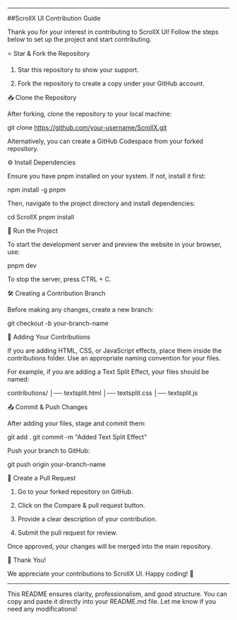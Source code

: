 
---

##ScrollX UI Contribution Guide

Thank you for your interest in contributing to ScrollX UI! Follow the steps below to set up the project and start contributing.

⭐ Star & Fork the Repository

1. Star this repository to show your support.


2. Fork the repository to create a copy under your GitHub account.



📥 Clone the Repository

After forking, clone the repository to your local machine:

git clone https://github.com/your-username/ScrollX.git

Alternatively, you can create a GitHub Codespace from your forked repository.

⚙️ Install Dependencies

Ensure you have pnpm installed on your system. If not, install it first:

npm install -g pnpm

Then, navigate to the project directory and install dependencies:

cd ScrollX
pnpm install

🚀 Run the Project

To start the development server and preview the website in your browser, use:

pnpm dev

To stop the server, press CTRL + C.

🛠️ Creating a Contribution Branch

Before making any changes, create a new branch:

git checkout -b your-branch-name

📂 Adding Your Contributions

If you are adding HTML, CSS, or JavaScript effects, place them inside the contributions folder. Use an appropriate naming convention for your files.

For example, if you are adding a Text Split Effect, your files should be named:

contributions/
│── textsplit.html
│── textsplit.css
│── textsplit.js

📤 Commit & Push Changes

After adding your files, stage and commit them:

git add .
git commit -m "Added Text Split Effect"

Push your branch to GitHub:

git push origin your-branch-name

🔄 Create a Pull Request

1. Go to your forked repository on GitHub.


2. Click on the Compare & pull request button.


3. Provide a clear description of your contribution.


4. Submit the pull request for review.



Once approved, your changes will be merged into the main repository.

🎉 Thank You!

We appreciate your contributions to ScrollX UI. Happy coding! 🚀


---

This README ensures clarity, professionalism, and good structure. You can copy and paste it directly into your README.md file. Let me know if you need any modifications!

